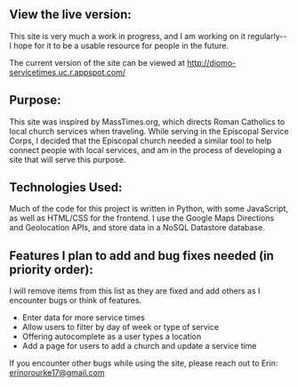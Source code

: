 ## View the live version:

This site is very much a work in progress, and I am working on it regularly-- I hope for it to be a usable resource for people in the future.

The current version of the site can be viewed at http://diomo-servicetimes.uc.r.appspot.com/

## Purpose:

This site was inspired by MassTimes.org, which directs Roman Catholics to local church services when traveling. While serving in the Episcopal Service Corps, I decided that the Episcopal church needed a similar tool to help connect people with local services, and am in the process of developing a site that will serve this purpose.

## Technologies Used:

Much of the code for this project is written in Python, with some JavaScript, as well as HTML/CSS for the frontend. I use the Google Maps Directions and Geolocation APIs, and store data in a NoSQL Datastore database.

## Features I plan to add and bug fixes needed (in priority order):

I will remove items from this list as they are fixed and add others as I encounter bugs or think of features.

* Enter data for more service times
* Allow users to filter by day of week or type of service
* Offering autocomplete as a user types a location
* Add a page for users to add a church and update a service time

If you encounter other bugs while using the site, please reach out to Erin: erinorourke17@gmail.com

